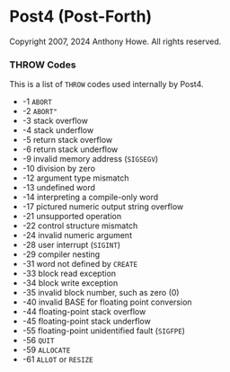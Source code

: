 Post4 (Post-Forth)
==================

Copyright 2007, 2024 Anthony Howe.  All rights reserved.


### THROW Codes

This is a list of `THROW` codes used internally by Post4.

* -1 `ABORT`
* -2 `ABORT"`
* -3 stack overflow
* -4 stack underflow
* -5 return stack overflow
* -6 return stack underflow
* -9 invalid memory address (`SIGSEGV`)
* -10 division by zero
* -12 argument type mismatch
* -13 undefined word
* -14 interpreting a compile-only word
* -17 pictured numeric output string overflow
* -21 unsupported operation
* -22 control structure mismatch
* -24 invalid numeric argument
* -28 user interrupt (`SIGINT`)
* -29 compiler nesting
* -31 word not defined by `CREATE`
* -33 block read exception
* -34 block write exception
* -35 invalid block number, such as zero (0)
* -40 invalid BASE for floating point conversion
* -44 floating-point stack overflow
* -45 floating-point stack underflow
* -55 floating-point unidentified fault (`SIGFPE`)
* -56 `QUIT`
* -59 `ALLOCATE`
* -61 `ALLOT` or `RESIZE`

